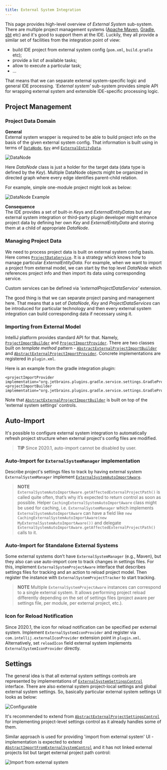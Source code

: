 ```yaml
---
title: External System Integration
---
```

<!-- Copyright 2000-2020 JetBrains s.r.o. and other contributors. Use of this source code is governed by the Apache 2.0 license that can be found in the LICENSE file. -->

This page provides high-level overview of *External System* sub-system.
There are multiple project management systems ([Apache Maven](https://maven.apache.org/), [Gradle](https://www.gradle.org/), [sbt](https://www.scala-sbt.org/) etc) and it's good to support them at the IDE. Luckily, they all provide a similar set of facilities from the integration point of view: 
*   build IDE project from external system config (`pom.xml`, `build.gradle` etc);
*   provide a list of available tasks;
*   allow to execute a particular task;
*   ...

That means that we can separate external system-specific logic and general IDE processing. *'External system'* sub-system provides simple API for wrapping external system and extensible IDE-specific processing logic.

## Project Management

### Project Data Domain

**General**  
External system wrapper is required to be able to build project info on the basis of the given external system config. That information is built using in terms of [`DataNode`](upsource:///platform/external-system-api/src/com/intellij/openapi/externalSystem/model/DataNode.java), [`Key`](upsource:///platform/external-system-api/src/com/intellij/openapi/externalSystem/model/Key.java) and [`ExternalEntityData`](upsource:///platform/external-system-api/src/com/intellij/openapi/externalSystem/model/project/ExternalEntityData.java).

![DataNode](/reference_guide/img/data-node.png)

Here *DataNode* class is just a holder for the target data (data type is defined by the *Key*). Multiple DataNode objects might be organized in directed graph where every edge identifies parent-child relation.

For example, simple one-module project might look as below: 
 
![DataNode Example](/reference_guide/img/data-node-example.png)


**Consequence**  
The IDE provides a set of built-in *Key*s and *ExternalEntityData*s but any external system integration or third-party plugin developer might enhance project data by defining her own *Key* and *ExternalEntityData* and storing them at a child of appropriate *DataNode*.

### Managing Project Data

We need to process project data is built on external system config basis. Here comes [`ProjectDataService`](upsource:///platform/external-system-api/src/com/intellij/openapi/externalSystem/service/project/manage/ProjectDataService.java). It is a strategy which knows how to manage particular *ExternalEntityData*. For example, when we want to import a project from external model, we can start by the top level *DataNode* which references project info and then import its data using corresponding service.

Custom services can be defined via *'externalProjectDataService'* extension.

The good thing is that we can separate project parsing and management here. That means that a set of *DataNode*, *Key* and *ProjectDataServices* can be introduced for particular technology and then every external system integration can build corresponding data if necessary using it.

### Importing from External Model

IntelliJ platform provides standard API for that. Namely, [`ProjectImportBuilder`](upsource:///java/idea-ui/src/com/intellij/projectImport/ProjectImportBuilder.java) and [`ProjectImportProvider`](upsource:///java/idea-ui/src/com/intellij/projectImport/ProjectImportProvider.java). There are two classes built on *template method* pattern - [`AbstractExternalProjectImportBuilder`](upsource:///java/idea-ui/src/com/intellij/openapi/externalSystem/service/project/wizard/AbstractExternalProjectImportBuilder.java) and [`AbstractExternalProjectImportProvider`](upsource:///java/idea-ui/src/com/intellij/openapi/externalSystem/service/project/wizard/AbstractExternalProjectImportProvider.java). Concrete implementations are registered in `plugin.xml`.

Here is an example from the gradle integration plugin:

    <projectImportProvider implementation="org.jetbrains.plugins.gradle.service.settings.GradleProjectImportProvider"/>
    <projectImportBuilder implementation="org.jetbrains.plugins.gradle.service.settings.GradleProjectImportBuilder"/>

Note that [`AbstractExternalProjectImportBuilder`](upsource:///java/idea-ui/src/com/intellij/openapi/externalSystem/service/project/wizard/AbstractExternalProjectImportBuilder.java) is built on top of the 'external system settings' controls.

## Auto-Import

It's possible to configure external system integration to automatically refresh project structure when external project's config files are modified.

> **TIP** Since 2020.1, auto-import cannot be disabled by user.

### Auto-Import for `ExternalSystemManager` implementation

Describe project's settings files to track by having external system `ExternalSystemManager` implement [`ExternalSystemAutoImportAware`](upsource:///platform/external-system-api/src/com/intellij/openapi/externalSystem/ExternalSystemAutoImportAware.java).

> **NOTE** `ExternalSystemAutoImportAware.getAffectedExternalProjectPath()` is called quite often, that’s why it’s expected to return control as soon as possible. Helper `CachingExternalSystemAutoImportAware` class might be used for caching, i.e. `ExternalSystemManager` which implements `ExternalSystemAutoImportAware` can have a field like `new CachingExternalSystemAutoImportAware(new MyExternalSystemAutoImportAware())` and delegate `ExternalSystemAutoImportAware.getAffectedExternalProjectPath()` calls to it.

### Auto-Import for Standalone External Systems

Some external systems don’t have `ExternalSystemManager` (e.g., Maven), but they also can use auto-import core to track changes in settings files. For this, implement `ExternalSystemProjectAware` interface that describes settings files for tracking and an action to reload project model. 
Then register the instance with `ExternalSystemProjectTracker` to start tracking. 

> **NOTE** Multiple `ExternalSystemProjectAware` instances can correspond to a single external system. It allows performing project reload differently depending on the set of settings files (project aware per settings file, per module, per external project, etc.).


### Icon for Reload Notification
Since 2020.1, the icon for reload notification can be specified per external system. Implement `ExternalSystemIconProvider` and register via `com.intellij.externalIconProvider` extension point in `plugin.xml`. Alternatively, set `reloadIcon` field external system implements `ExternalSystemIconProvider` directly.


## Settings

The general idea is that all external system settings controls are represented by implementations of [`ExternalSystemSettingsControl`](upsource:///platform/external-system-impl/src/com/intellij/openapi/externalSystem/util/ExternalSystemSettingsControl.java) interface. There are also external system project-local settings and global external system settings. So, basically particular external system settings UI looks as below:

![Configurable](/reference_guide/img/configurable.png)

It's recommended to extend from [`AbstractExternalProjectSettingsControl`](upsource:///platform/external-system-impl/src/com/intellij/openapi/externalSystem/service/settings/AbstractExternalProjectSettingsControl.java) for implementing project-level settings control as it already handles some of them.

Similar approach is used for providing 'import from external system' UI - implementation is expected to extend [`AbstractImportFromExternalSystemControl`](upsource:///java/idea-ui/src/com/intellij/openapi/externalSystem/service/settings/AbstractImportFromExternalSystemControl.java) and it has not linked external projects list but target external project path control:

![Import from external system](/reference_guide/img/import.png)
